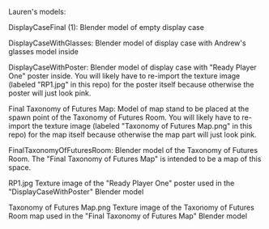 Lauren's models:

DisplayCaseFinal (1):
    Blender model of empty display case
    
DisplayCaseWithGlasses:
    Blender model of display case with Andrew's glasses model inside

DisplayCaseWithPoster:
    Blender model of display case with "Ready Player One" poster inside. You will likely have to re-import the texture image (labeled "RP1.jpg" in this repo) for the poster itself     because otherwise the poster will just look pink.
    
Final Taxonomy of Futures Map:
    Model of map stand to be placed at the spawn point of the Taxonomy of Futures Room. You will likely have to re-import the texture image (labeled "Taxonomy of Futures Map.png"     in this repo) for the map itself because otherwise the map part will just look pink.
    
FinalTaxonomyOfFuturesRoom:
    Blender model of the Taxonomy of Futures Room. The "Final Taxonomy of Futures Map" is intended to be a map of this space.

RP1.jpg
    Texture image of the "Ready Player One" poster used in the "DisplayCaseWithPoster" Blender model
    
Taxonomy of Futures Map.png
    Texture image of the Taxonomy of Futures Room map used in the "Final Taxonomy of Futures Map" Blender model
